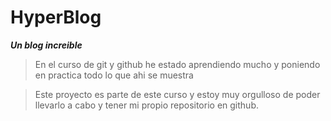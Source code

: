 # HyperBlog
***Un blog increible***
> En el curso de git y github he estado aprendiendo mucho y poniendo en practica todo lo que ahi se muestra

> Este proyecto es parte de este curso y estoy muy orgulloso de poder llevarlo a cabo y tener mi propio repositorio en github.